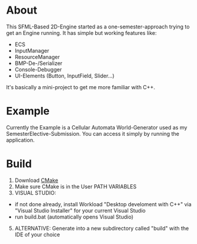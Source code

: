 # About
This SFML-Based 2D-Engine started as a one-semester-approach trying to get an Engine running.
It has simple but working features like:
- ECS
- InputManager
- ResourceManager
- BMP-De-/Serializer
- Console-Debugger
- UI-Elements (Button, InputField, Slider...)

It's basically a mini-project to get me more familiar with C++. 

# Example
Currently the Example is a Cellular Automata World-Generator used as my SemesterElective-Submission.
You can access it simply by running the application.

# Build
1. Download [CMake](cmake.org/download/)
2. Make sure CMake is in the User PATH VARIABLES
3. VISUAL STUDIO:   
- if not done already, install Workload "Desktop develoment with C++" via "Visual Studio Installer" for your current Visual Studio
- run build.bat (automatically opens Visual Studio)
5. ALTERNATIVE:     Generate into a new subdirectory called "build" with the IDE of your choice

    

